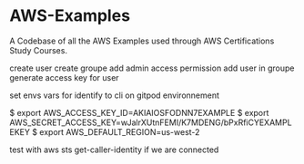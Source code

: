 # AWS-Examples

A Codebase of all the AWS Examples used through AWS Certifications Study Courses.


create user
create groupe add admin access permission
add user in groupe
generate access key for user 

set envs vars for identify to cli on gitpod environnement

$ export AWS_ACCESS_KEY_ID=AKIAIOSFODNN7EXAMPLE
$ export AWS_SECRET_ACCESS_KEY=wJalrXUtnFEMI/K7MDENG/bPxRfiCYEXAMPLEKEY
$ export AWS_DEFAULT_REGION=us-west-2

test with aws sts get-caller-identity if we are connected